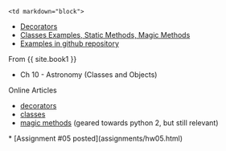 	<td markdown="block">
* [Decorators](slides/15/decorators.html)
* [Classes Examples, Static Methods, Magic Methods](slides/15/classes-example.html)
* [Examples in github repository](https://github.com/jversoza/p4a-spring-16-examples/tree/master/p4a-class15)
</td>
	<td markdown="block">


From {{ site.book1 }}

* Ch 10 - Astronomy (Classes and Objects)

Online Articles

* [decorators](http://simeonfranklin.com/blog/2012/jul/1/python-decorators-in-12-steps/)
* [classes](https://docs.python.org/3/tutorial/classes.html)
* [magic methods](http://www.rafekettler.com/magicmethods.html) (geared towards python 2, but still relevant)


</td>
	<td markdown="block">
* [Assignment #05 posted](assignments/hw05.html)
</td>
